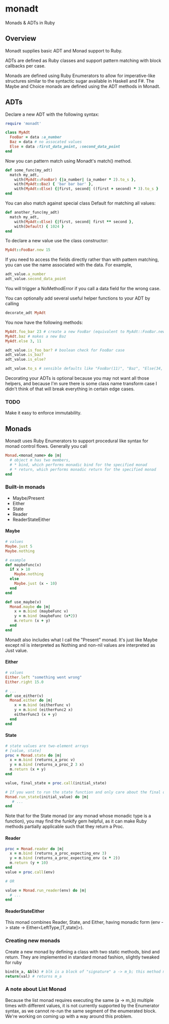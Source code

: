 # monadt
Monads &amp; ADTs in Ruby

## Overview 
Monadt supplies basic ADT and Monad support to Ruby. 

ADTs are defined as Ruby classes and support pattern matching with block callbacks per case.

Monads are defined using Ruby Enumerators to allow for imperative-like structures similar to the syntactic sugar available in Haskell and F#. The Maybe and Choice monads are defined using the ADT methods in Monadt.

## ADTs

Declare a new ADT with the following syntax:
```ruby
require 'monadt'

class MyAdt
  FooBar = data :a_number
  Baz = data # no assocated values
  Else = data :first_data_point, :second_data_point
end
```

Now you can pattern match using Monadt's match() method.
```ruby
def some_func(my_adt)
  match my_adt,
    with(MyAdt::FooBar) {|a_number| (a_number * 2).to_s },
    with(MyAdt::Baz) { 'bar bar bar' },
    with(MyAdt::Else) {|first, second| ((first + second) * 3).to_s }
end
```

You can also match against special class Default for matching all values:
```ruby
def another_func(my_adt)
  match my_adt,
    with(MyAdt::Else) {|first, second| first ** second },
    with(Default) { 1024 }
end
```

To declare a new value use the class constructor:
```ruby
MyAdt::FooBar.new 15
```

If you need to access the fields directly rather than with pattern matching, you can use the name associated with the data. For example,
```ruby
adt_value.a_number
adt_value.second_data_point
```
You will trigger a NoMethodError if you call a data field for the wrong case.

You can optionally add several useful helper functions to your ADT by calling
```ruby
decorate_adt MyAdt
```

You now have the following methods:
```ruby
MyAdt.foo_bar 23 # create a new FooBar (equivalent to MyAdt::FooBar.new 23)
MyAdt.baz # makes a new Baz
MyAdt.else 3, 11

adt_value.is_foo_bar? # boolean check for FooBar case
adt_value.is_baz?
adt_value.is_else?

adt_value.to_s # sensible defaults like "FooBar(11)", "Baz", "Else(34, 99)"
```

Decorating your ADTs is optional because you may not want all those helpers, and because I'm sure there is some class name transform case I didn't think of that will break everything in certain edge cases.

### TODO 

Make it easy to enforce immutability.

## Monads

Monadt uses Ruby Enumerators to support procedural like syntax for monad control flows. Generally you call
```ruby
Monad.<monad_name> do |m|
  # object m has two members,
  # * bind, which performs monadic bind for the specified monad
  # * return, which performs monadic return for the specified monad
end
```

### Built-in monads

* Maybe/Present
* Either
* State
* Reader
* ReaderStateEither

#### Maybe

```ruby
# values
Maybe.just 5
Maybe.nothing

# example
def maybeFunc(x)
  if x > 10
    Maybe.nothing
  else
    Maybe.just (x - 10)
  end
end

def use_maybe(v)
  Monad.maybe do |m|
    x = m.bind (maybeFunc v)
    y = m.bind (maybeFunc (x*2))
    m.return (x + y)
  end
end
```

Monadt also includes what I call the "Present" monad. It's just like Maybe except nil is interpreted as Nothing and non-nil values are interpreted as Just value.

#### Either

```ruby
# values
Either.left "something went wrong"
Either.right 15.0

# ...
def use_either(v)
  Monad.either do |m|
    x = m.bind (eitherFunc v)
    y = m.bind (eitherFunc2 x)
    eitherFunc3 (x + y)
  end
end
```

#### State

```ruby
# state values are two-element arrays
# [value, state]
proc = Monad.state do |m|
  x = m.bind (returns_a_proc v)
  y = m.bind (returns_a_proc_2 3 x)
  m.return (x + y)
end

value, final_state = proc.call(initial_state)

# If you want to run the state function and only care about the final output value, use:
Monad.run_state(initial_value) do |m|
   # ...
end
```

Note that for the State monad (or any monad whose monadic type is a function), you may find the funkify gem helpful, as it can make Ruby methods partially applicable such that they return a Proc.

#### Reader

```ruby
proc = Monad.reader do |m|
  x = m.bind (returns_a_proc_expecting_env 3)
  y = m.bind (returns_a_proc_expecting_env (x * 2))
  m.return (y + 10)
end
value = proc.call(env)

# OR

value = Monad.run_reader(env) do |m|
  # ...
end
```

#### ReaderStateEither

This monad combines Reader, State, and Either, having monadic form (env -> state -> Either<LeftType,[T,state]>).

### Creating new monads

Create a new monad by defining a class with two static methods, bind and return. They are implemented in standard monad fashion, slightly tweaked for ruby

```ruby
bind(m_a, &blk) # blk is a block of "signature" a -> m_b; this method must return m_b
return(val) # returns m_a
```

### A note about List Monad

Because the list monad requires executing the same (a -> m_b) multiple times with different values, it is not currently supported by the Enumerator syntax, as we cannot re-run the same segment of the enumerated block. We're working on coming up with a way around this problem.
